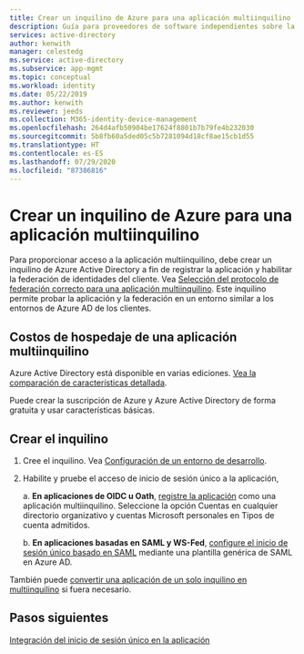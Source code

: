 ```yaml
---
title: Crear un inquilino de Azure para una aplicación multiinquilino
description: Guía para proveedores de software independientes sobre la integración con Azure Active Directory
services: active-directory
author: kenwith
manager: celestedg
ms.service: active-directory
ms.subservice: app-mgmt
ms.topic: conceptual
ms.workload: identity
ms.date: 05/22/2019
ms.author: kenwith
ms.reviewer: jeeds
ms.collection: M365-identity-device-management
ms.openlocfilehash: 264d4afb50904be17624f8801b7b79fe4b232030
ms.sourcegitcommit: 5b8fb60a5ded05c5b7281094d18cf8ae15cb1d55
ms.translationtype: HT
ms.contentlocale: es-ES
ms.lasthandoff: 07/29/2020
ms.locfileid: "87386816"
---
```

# <a name="create-an-azure-tenant-for-a-multi-tenant-application"></a>Crear un inquilino de Azure para una aplicación multiinquilino  

Para proporcionar acceso a la aplicación multiinquilino, debe crear un inquilino de Azure Active Directory a fin de registrar la aplicación y habilitar la federación de identidades del cliente. Vea [Selección del protocolo de federación correcto para una aplicación multiinquilino](isv-choose-multi-tenant-federation.md). Este inquilino permite probar la aplicación y la federación en un entorno similar a los entornos de Azure AD de los clientes.

## <a name="costs-of-hosting-a-multi-tenant-application"></a>Costos de hospedaje de una aplicación multiinquilino

Azure Active Directory está disponible en varias ediciones. [Vea la comparación de características detallada](https://azure.microsoft.com/pricing/details/active-directory/).

Puede crear la suscripción de Azure y Azure Active Directory de forma gratuita y usar características básicas.

## <a name="create-your-tenant"></a>Crear el inquilino

1. Cree el inquilino. Vea [Configuración de un entorno de desarrollo](../develop/quickstart-create-new-tenant.md).

2. Habilite y pruebe el acceso de inicio de sesión único a la aplicación,

   a. **En aplicaciones de OIDC u Oath**, [registre la aplicación](../develop/quickstart-register-app.md) como una aplicación multiinquilino. Seleccione la opción Cuentas en cualquier directorio organizativo y cuentas Microsoft personales en Tipos de cuenta admitidos.

   b. **En aplicaciones basadas en SAML y WS-Fed**, [configure el inicio de sesión único basado en SAML](configure-saml-single-sign-on.md) mediante una plantilla genérica de SAML en Azure AD.

También puede [convertir una aplicación de un solo inquilino en multiinquilino](../develop/howto-convert-app-to-be-multi-tenant.md) si fuera necesario.

## <a name="next-steps"></a>Pasos siguientes

[Integración del inicio de sesión único en la aplicación](isv-sso-content.md)
